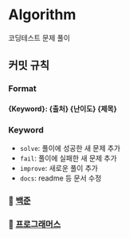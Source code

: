 # Algorithm
코딩테스트 문제 풀이

## 커밋 규칙   

### Format   
#### {Keyword}: {출처} {난이도} {제목}

### Keyword
- `solve`: 풀이에 성공한 새 문제 추가
- `fail`: 풀이에 실패한 새 문제 추가
- `improve`: 새로운 풀이 추가
- `docs`: readme 등 문서 수정

### 📁 [백준](https://github.com/wldsbs/Algorithm/wiki/%EB%B0%B1%EC%A4%80)
### 📁 [프로그래머스](https://github.com/wldsbs/Algorithm/wiki/%ED%94%84%EB%A1%9C%EA%B7%B8%EB%9E%98%EB%A8%B8%EC%8A%A4)
